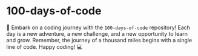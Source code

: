 # 100-days-of-code
🚀 Embark on a coding journey with the `100-days-of-code` repository! Each day is a new adventure, a new challenge, and a new opportunity to learn and grow. Remember, the journey of a thousand miles begins with a single line of code. Happy coding! 💻
